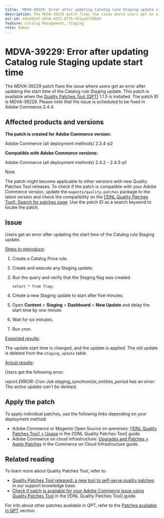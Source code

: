 ```yaml
---
title: 'MDVA-39229: Error after updating Catalog rule Staging update start time'
description: The MDVA-39229 patch fixes the issue where users get an error after updating the start time of the Catalog rule Staging update. This patch is available when the [Quality Patches Tool (QPT)](https://experienceleague.adobe.com/en/docs/commerce-knowledge-base/kb/announcements/commerce-announcements/magento-quality-patches-released-new-tool-to-self-serve-quality-patches) 1.1.5 is installed. The patch ID is MDVA-39229. Please note that the issue is scheduled to be fixed in Adobe Commerce 2.4.4.
exl-id: b9a203af-693d-4253-877b-591ae5f388d3
feature: Catalog Management, Staging
role: Admin
---
```

# MDVA-39229: Error after updating Catalog rule Staging update start time

The MDVA-39229 patch fixes the issue where users get an error after updating the start time of the Catalog rule Staging update. This patch is available when the [Quality Patches Tool (QPT)](https://experienceleague.adobe.com/en/docs/commerce-knowledge-base/kb/announcements/commerce-announcements/magento-quality-patches-released-new-tool-to-self-serve-quality-patches) 1.1.5 is installed. The patch ID is MDVA-39229. Please note that the issue is scheduled to be fixed in Adobe Commerce 2.4.4.

## Affected products and versions

**The patch is created for Adobe Commerce version:**

Adobe Commerce (all deployment methods) 2.3.4-p2

**Compatible with Adobe Commerce versions:**

Adobe Commerce (all deployment methods) 2.4.2 - 2.4.3-p1

>[!NOTE]
>
>The patch might become applicable to other versions with new Quality Patches Tool releases. To check if the patch is compatible with your Adobe Commerce version, update the `magento/quality-patches` package to the latest version and check the compatibility on the [[!DNL Quality Patches Tool]: Search for patches page](https://experienceleague.adobe.com/en/docs/commerce-knowledge-base/kb/announcements/commerce-announcements/magento-quality-patches-released-new-tool-to-self-serve-quality-patches). Use the patch ID as a search keyword to locate the patch.

## Issue

Users get an error after updating the start time of the Catalog rule Staging update.

<u>Steps to reproduce</u>:

1. Create a Catalog Price rule.
1. Create and execute any Staging update.
1. Run the query and verify that the Staging flag was created.


    `select * from flag;`


1. Create a new Staging update to start after five minutes.
1. Open **Content** > **Staging** > **Dashboard** > **New Update** and delay the start time by one minute.
1. Wait for six minutes.
1. Run cron.

<u>Expected results</u>:

The update start time is changed, and the update is applied. The old update is deleted from the `staging_update` table.

<u>Actual results</u>:

Users get the following error:

*report.ERROR: Cron Job staging_synchronize_entities_period has an error: The active update can't be deleted.*

## Apply the patch

To apply individual patches, use the following links depending on your deployment method:

* Adobe Commerce or Magento Open Source on-premises: [[!DNL Quality Patches Tool] > Usage](/help/tools/quality-patches-tool/usage.md) in the [!DNL Quality Patches Tool] guide.
* Adobe Commerce on cloud infrastructure: [Upgrades and Patches > Apply Patches](https://experienceleague.adobe.com/docs/commerce-cloud-service/user-guide/develop/upgrade/apply-patches.html) in the Commerce on Cloud Infrastructure guide.

## Related reading

To learn more about Quality Patches Tool, refer to:

* [Quality Patches Tool released: a new tool to self-serve quality patches](https://experienceleague.adobe.com/en/docs/commerce-knowledge-base/kb/announcements/commerce-announcements/magento-quality-patches-released-new-tool-to-self-serve-quality-patches) in our support knowledge base.
* [Check if patch is available for your Adobe Commerce issue using Quality Patches Tool](/help/tools/quality-patches-tool/patches-available-in-qpt/check-patch-for-magento-issue-with-magento-quality-patches.md) in the [!DNL Quality Patches Tool] guide.

For info about other patches available in QPT, refer to the [Patches available in QPT](https://support.magento.com/hc/en-us/sections/360010506631-Patches-available-in-QPT-tool-) section.
